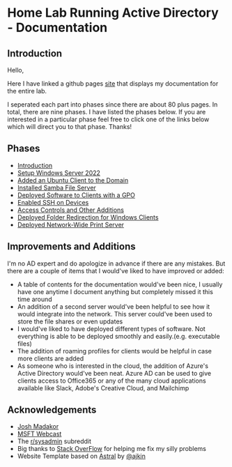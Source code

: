 # Home Lab Running Active Directory - Documentation

## Introduction
Hello, 

Here I have linked a github pages [site](https://a-gold-steak.github.io/home-lab_active-directory/#) that displays my documentation for the entire lab. 

I seperated each part into phases since there are about 80 plus pages. In total, there are nine phases. I have listed the phases below. If you are interested in a particular phase feel free to click one of the links below which will direct you to that phase. Thanks!

## Phases
- [Introduction](https://a-gold-steak.github.io/home-lab_active-directory/#intro)
- [Setup Windows Server 2022](https://a-gold-steak.github.io/home-lab_active-directory/#ws2022) 
- [Added an Ubuntu Client to the Domain](https://a-gold-steak.github.io/home-lab_active-directory/#ubuntu)
- [Installed Samba File Server](https://a-gold-steak.github.io/home-lab_active-directory/#samba)
- [Deployed Software to Clients with a GPO](https://a-gold-steak.github.io/home-lab_active-directory/#software) 
- [Enabled SSH on Devices](https://a-gold-steak.github.io/home-lab_active-directory/#ssh)
- [Access Controls and Other Additions](https://a-gold-steak.github.io/home-lab_active-directory/#acadd)
- [Deployed Folder Redirection for Windows Clients](https://a-gold-steak.github.io/home-lab_active-directory/#folderedir)
- [Deployed Network-Wide Print Server](https://a-gold-steak.github.io/home-lab_active-directory/#print)

## Improvements and Additions
I'm no AD expert and do apologize in advance if there are any mistakes. But there are a couple of items that I would've liked to have improved or added:
- A table of contents for the documentation would've been nice, I usually have one anytime I document anything but completely missed it this time around
- An addition of a second server would've been helpful to see how it would integrate into the network. This server could've been used to store the file shares or even updates
- I would've liked to have deployed different types of software. Not everything is able to be deployed smoothly and easily.(e.g. executable files)
- The addition of roaming profiles for clients would be helpful in case more clients are added
- As someone who is interested in the cloud, the addition of Azure's Active Directory would've been neat. Azure AD can be used to give clients access to Office365 or any of the many cloud applications available like Slack, Adobe's Creative Cloud, and Mailchimp 

## Acknowledgements
- [Josh Madakor](https://www.youtube.com/@JoshMadakor/videos)
- [MSFT Webcast](https://www.youtube.com/c/MSFTWebCast)
- The [r/sysadmin](https://www.reddit.com/r/sysadmin/) subreddit
- Big thanks to [Stack OverFlow](https://stackoverflow.com/) for helping me fix my silly problems
- Website Template based on [Astral](https://html5up.net/astral) by [@ajkin](https://aj.lkn.io/)


